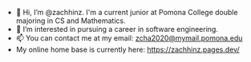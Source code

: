 - 👋 Hi, I’m @zachhinz. I'm a current junior at Pomona College double majoring in CS and Mathematics. 
- 👀 I’m interested in pursuing a career in software engineering. 
- 📫 You can contact me at my email: zcha2020@mymail.pomona.edu
- My online home base is currently here: https://zachhinz.pages.dev/

<!---
zachhinz/zachhinz is a ✨ special ✨ repository because its `README.md` (this file) appears on your GitHub profile.
You can click the Preview link to take a look at your changes.
--->
